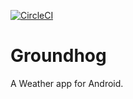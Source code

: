 [![CircleCI](https://circleci.com/gh/Galaxer/groundhog/tree/develop.svg?style=shield&circle-token=3d9ad70956c8b9de58c4c2bb4ae622b3117f1cdb)](https://circleci.com/gh/Galaxer/groundhog/tree/develop)

# Groundhog
A Weather app for Android.
